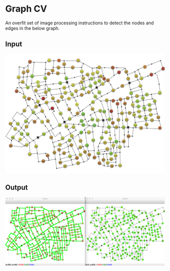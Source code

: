 # Graph CV

An overfit set of image processing instructions to detect the nodes and edges in the below graph.

## Input
![](input.png)

## Output
![](output.png)
